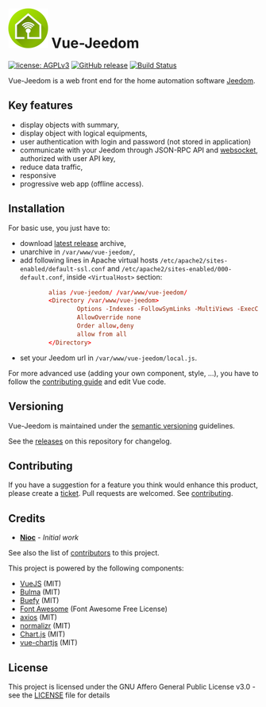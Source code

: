 # ![](/docs/icon.png) Vue-Jeedom

[![license: AGPLv3](https://img.shields.io/badge/license-AGPLv3-blue.svg)](https://www.gnu.org/licenses/agpl-3.0)
[![GitHub release](https://img.shields.io/github/release/nioc/vue-jeedom.svg)](https://github.com/nioc/vue-jeedom/releases/latest)
[![Build Status](https://travis-ci.org/nioc/vue-jeedom.svg?branch=master)](https://travis-ci.org/nioc/vue-jeedom)

Vue-Jeedom is a web front end for the home automation software [Jeedom](https://www.jeedom.com).

## Key features
-    display objects with summary,
-    display object with logical equipments,
-    user authentication with login and password (not stored in application)
-    communicate with your Jeedom through JSON-RPC API and [websocket](https://github.com/nioc/jeedom-websocket), authorized with user API key,
-    reduce data traffic,
-    responsive
-    progressive web app (offline access).

## Installation

For basic use, you just have to:
-    download [latest release](https://github.com/nioc/xmpp-web/releases/latest) archive,
-    unarchive in `/var/www/vue-jeedom/`,
-    add following lines in Apache virtual hosts `/etc/apache2/sites-enabled/default-ssl.conf` and `/etc/apache2/sites-enabled/000-default.conf`, inside `<VirtualHost>` section:
      ``` conf
              alias /vue-jeedom/ /var/www/vue-jeedom/
              <Directory /var/www/vue-jeedom>
                      Options -Indexes -FollowSymLinks -MultiViews -ExecCGI
                      AllowOverride none
                      Order allow,deny
                      allow from all
              </Directory>
      ```
-   set your Jeedom url in `/var/www/vue-jeedom/local.js`.

For more advanced use (adding your own component, style, ...), you have to follow the [contributing guide](CONTRIBUTING.md) and edit Vue code.

## Versioning

Vue-Jeedom is maintained under the [semantic versioning](https://semver.org/) guidelines.

See the [releases](https://github.com/nioc/vue-jeedom/releases) on this repository for changelog.

## Contributing

If you have a suggestion for a feature you think would enhance this product, please create a [ticket](https://github.com/nioc/vue-jeedom/issues).
Pull requests are welcomed. See [contributing](CONTRIBUTING.md).

## Credits

* **[Nioc](https://github.com/nioc/)** - *Initial work*

See also the list of [contributors](https://github.com/nioc/vue-jeedom/contributors) to this project.

This project is powered by the following components:
- [VueJS](https://vuejs.org/) (MIT)
- [Bulma](https://bulma.io/) (MIT)
- [Buefy](https://buefy.github.io) (MIT)
- [Font Awesome](https://github.com/FortAwesome/Font-Awesome/) (Font Awesome Free License)
- [axios](https://github.com/axios/axios ) (MIT)
- [normalizr](https://github.com/paularmstrong/normalizr) (MIT)
- [Chart.js](https://www.chartjs.org/) (MIT)
- [vue-chartjs](https://vue-chartjs.org/) (MIT)

## License

This project is licensed under the GNU Affero General Public License v3.0 - see the [LICENSE](LICENSE.md) file for details
